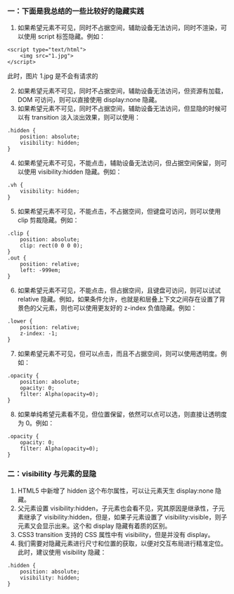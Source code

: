 ### 一：下面是我总结的一些比较好的隐藏实践

1. 如果希望元素不可见，同时不占据空间，辅助设备无法访问，同时不渲染，可以使用 script 标签隐藏。例如：

```
<script type="text/html">
    <img src="1.jpg">
</script>
```

此时，图片 1.jpg 是不会有请求的

2. 如果希望元素不可见，同时不占据空间，辅助设备无法访问，但资源有加载，DOM 可访问，则可以直接使用 display:none 隐藏。
3. 如果希望元素不可见，同时不占据空间，辅助设备无法访问，但显隐的时候可以有 transition 淡入淡出效果，则可以使用：

```
.hidden {
    position: absolute;
    visibility: hidden;
}
```

4. 如果希望元素不可见，不能点击，辅助设备无法访问，但占据空间保留，则可以使用 visibility:hidden 隐藏。例如：

```
.vh {
    visibility: hidden;
}
```

5. 如果希望元素不可见，不能点击，不占据空间，但键盘可访问，则可以使用 clip 剪裁隐藏。例如：

```
.clip {
    position: absolute;
    clip: rect(0 0 0 0);
}
.out {
    position: relative;
    left: -999em;
}
```

6. 如果希望元素不可见，不能点击，但占据空间，且键盘可访问，则可以试试 relative 隐藏。例如，如果条件允许，也就是和层叠上下文之间存在设置了背景色的父元素，则也可以使用更友好的 z-index 负值隐藏。例如：

```
.lower {
    position: relative;
    z-index: -1;
}
```

7. 如果希望元素不可见，但可以点击，而且不占据空间，则可以使用透明度。例如：

```
.opacity {
    position: absolute;
    opacity: 0;
    filter: Alpha(opacity=0);
}
```

8. 如果单纯希望元素看不见，但位置保留，依然可以点可以选，则直接让透明度为 0。例如：

```
.opacity {
    opacity: 0;
    filter: Alpha(opacity=0);
}
```

### 二：visibility 与元素的显隐

1. HTML5 中新增了 hidden 这个布尔属性，可以让元素天生 display:none 隐藏。
2. 父元素设置 visibility:hidden，子元素也会看不见，究其原因是继承性，子元素继承了 visibility:hidden，但是，如果子元素设置了 visibility:visible，则子元素又会显示出来。这个和 display 隐藏有着质的区别。
3. CSS3 transition 支持的 CSS 属性中有 visibility，但是并没有 display。
4. 我们需要对隐藏元素进行尺寸和位置的获取，以便对交互布局进行精准定位。此时，建议使用 visibility 隐藏：

```
.hidden {
    position: absolute;
    visibility: hidden;
}
```
